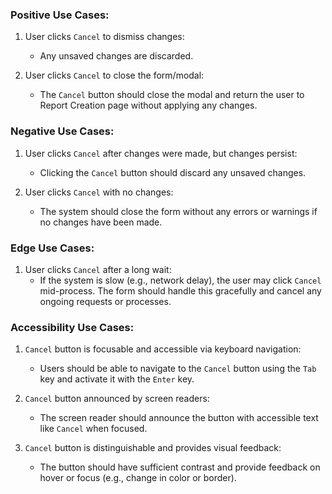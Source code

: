 ### Positive Use Cases:
1. User clicks `Cancel` to dismiss changes:
   * Any unsaved changes are discarded. 

2. User clicks `Cancel` to close the form/modal:
   * The `Cancel` button should close the modal and return the user to Report Creation page without applying any changes.

### Negative Use Cases:
1. User clicks `Cancel` after changes were made, but changes persist:
   * Clicking the `Cancel` button should discard any unsaved changes.

2. User clicks `Cancel` with no changes:
   * The system should close the form without any errors or warnings if no changes have been made.

### Edge Use Cases:
1. User clicks `Cancel` after a long wait:
   * If the system is slow (e.g., network delay), the user may click `Cancel` mid-process. The form should handle this gracefully and cancel any ongoing requests or processes.

### Accessibility Use Cases:
1. `Cancel` button is focusable and accessible via keyboard navigation:
   * Users should be able to navigate to the `Cancel` button using the `Tab` key and activate it with the `Enter` key.

2. `Cancel` button announced by screen readers:
   * The screen reader should announce the button with accessible text like `Cancel` when focused.

3. `Cancel` button is distinguishable and provides visual feedback:
   * The button should have sufficient contrast and provide feedback on hover or focus (e.g., change in color or border).